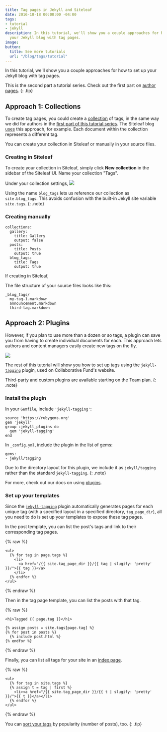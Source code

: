 ```yaml
---
title: Tag pages in Jekyll and Siteleaf
date: 2016-10-18 00:00:00 -04:00
tags:
- tutorial
- jekyll
description: In this tutorial, we'll show you a couple approaches for how to set up
  your Jekyll blog with tag pages.
image: 
button:
  title: See more tutorials
  url: "/blog/tags/tutorial"
---
```


In this tutorial, we'll show you a couple approaches for how to set up your Jekyll blog with tag pages.


This is the second part a tutorial series. Check out the first part on [author pages](/blog/author-pages-in-jekyll-and-siteleaf/).
{: .tip}

## Approach 1: Collections

To create tag pages, you could create a [collection](https://jekyllrb.com/docs/collections/) of tags, in the same way we did for authors in the [first part of this tutorial series](/blog/author-pages-in-jekyll-and-siteleaf/). The Siteleaf blog [uses](https://github.com/siteleaf/siteleaf.com/tree/master/_blog_tags) this approach, for example. Each document within the collection represents a different tag.

You can create your collection in Siteleaf or manually in your source files.

### Creating in Siteleaf

To create your collection in Siteleaf, simply click **New collection** in the sidebar of the Siteleaf UI. Name your collection "Tags".

Under your collection settings, 
![](/uploads/tag-collection.png)

Using the name `blog_tags` lets us reference our collection as `site.blog_tags`. This avoids confusion with the built-in Jekyll site variable `site.tags`.
{: .note}

### Creating manually

```
collections:
  gallery:
    title: Gallery
    output: false
  posts:
    title: Posts
    output: true
  blog_tags:
    title: Tags
    output: true
```

If creating in Siteleaf, 

The file structure of your source files looks like this:

```
_blog_tags/
  my-tag-1.markdown
  announcement.markdown
  third-tag.markdown
```

## Approach 2: Plugins

However, if you plan to use more than a dozen or so tags, a plugin can save you from having to create individual documents for each. This approach lets authors and content managers easily create new tags on the fly.

![](/uploads/tags-select.gif)

The rest of this tutorial will show you how to set up tags using the [`jekyll-tagging`](https://github.com/pattex/jekyll-tagging) plugin, used on Collaborative Fund's website.

Third-party and custom plugins are available starting on the Team plan.
{: .note}

### Install the plugin

In your `Gemfile`, include `'jekyll-tagging'`:

```
source 'https://rubygems.org'
gem 'jekyll'
group :jekyll_plugins do
  gem 'jekyll-tagging'
end
```

In `_config.yml`, include the plugin in the list of gems:

```
gems:
- jekyll/tagging
```

Due to the directory layout for this plugin, we include it as `jekyll/tagging` rather than the standard `jekyll-tagging`.
{: .note}

For more, check out our docs on using [plugins](https://learn.siteleaf.com/themes/jekyll-plugins/).

### Set up your templates

Since the [`jekyll-tagging`](https://github.com/pattex/jekyll-tagging) plugin automatically generates pages for each unique tag (with a specified layout in a specified directory, `tag_page_dir`), all you need to do is set up your templates to expose these tag pages.

In the post template, you can list the post's tags and link to their corresponding tag pages.

{% raw %}
```liquid
<ul>
  {% for tag in page.tags %}
    <li>
      <a href="/{{ site.tag_page_dir }}/{{ tag | slugify: 'pretty' }}/">{{ tag }}</a>
    </li>
  {% endfor %}
</ul>
```
{% endraw %}

Then in the tag page template, you can list the posts with that tag.

{% raw %}
```liquid
<h1>Tagged {{ page.tag }}</h1>

{% assign posts = site.tags[page.tag] %}
{% for post in posts %}
  {% include post.html %}
{% endfor %}
```
{% endraw %}


Finally, you can list all tags for your site in an [index page](http://www.collaborativefund.com/blog/tags/).

{% raw %}
```liquid
<ul>
  {% for tag in site.tags %}
  {% assign t = tag | first %}
    <li><a href="/{{ site.tag_page_dir }}/{{ t | slugify: 'pretty' }}/">{{ t }}</a></li>
  {% endfor %}
</ul>
```
{% endraw %}

You can [sort your tags](https://gist.github.com/sskylar/8956549d1ae9dc91c89e74b1c5a0d8c9) by popularity (number of posts), too.
{: .tip}
